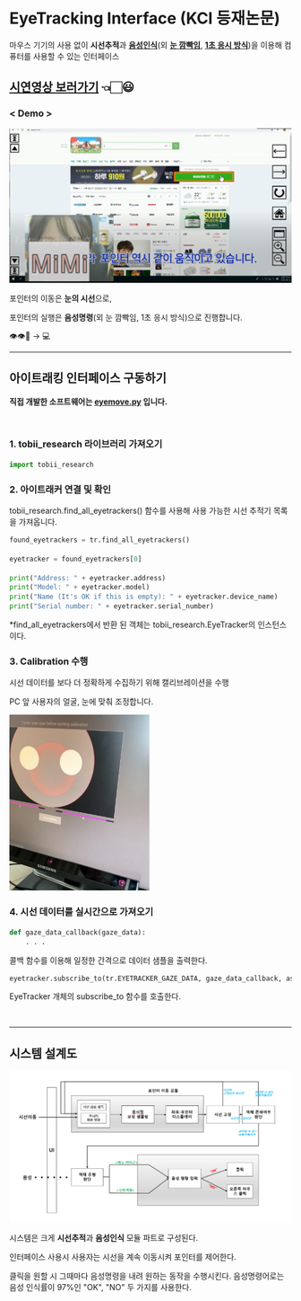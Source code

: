 # EyeTracking Interface (KCI 등재논문)

마우스 기기의 사용 없이 **시선추적**과 **[음성인식](https://github.com/confettimimy/EyeTracking-Interface/tree/main/EYE(sound))**(외 **[눈 깜빡임](https://github.com/confettimimy/EyeTracking-Interface/tree/main/EYE(blink))**, **[1초 응시 방식](https://github.com/confettimimy/EyeTracking-Interface/tree/main/EYE(gaze))**)을 이용해 컴퓨터를 사용할 수 있는 인터페이스

## [시연영상 보러가기](https://blog.naver.com/confettimimy/222095713733)  👈🏻😃 

### < Demo >

<img src="./README_img/demo.PNG" width="800">

포인터의 이동은 **눈의 시선**으로, 

포인터의 실행은 **음성명령**(외 눈 깜빡임, 1초 응시 방식)으로 진행합니다.

👁👁👄 → 💻

---

## 아이트래킹 인터페이스 구동하기

**직접 개발한 소프트웨어는 [eyemove.py](https://github.com/confettimimy/EyeTracking-Interface/blob/main/EYE(sound)/eyemove_0813(%EC%B5%9C%EC%8B%A0%ED%8C%90)2.py) 입니다.**

​    

### 1. tobii_research 라이브러리 가져오기

```python
import tobii_research
```

### 2. 아이트래커 연결 및 확인

tobii_research.find_all_eyetrackers() 함수를 사용해 사용 가능한 시선 추적기 목록을 가져옵니다.

```python
found_eyetrackers = tr.find_all_eyetrackers()

eyetracker = found_eyetrackers[0]

print("Address: " + eyetracker.address)
print("Model: " + eyetracker.model)
print("Name (It's OK if this is empty): " + eyetracker.device_name)
print("Serial number: " + eyetracker.serial_number)
```

*find_all_eyetrackers에서 반환 된 객체는 tobii_research.EyeTracker의 인스턴스이다.

### 3. Calibration 수행

시선 데이터를 보다 더 정확하게 수집하기 위해 캘리브레이션을 수행

PC 앞 사용자의 얼굴, 눈에 맞춰 조정합니다.

<img src="./README_img/Calibration.jpg" width="250">

### 4. 시선 데이터를 실시간으로 가져오기

```python
def gaze_data_callback(gaze_data):
    . . .
```

콜백 함수를 이용해 일정한 간격으로 데이터 샘플을 출력한다.

```python
eyetracker.subscribe_to(tr.EYETRACKER_GAZE_DATA, gaze_data_callback, as_dictionary=True)
```

EyeTracker 개체의 subscribe_to 함수를 호출한다.

​    

---

## 시스템 설계도

<img src="./README_img/시스템 설계도.PNG" width="700">

시스템은 크게 **시선추적**과 **음성인식** 모듈 파트로 구성된다.

인터페이스 사용시 사용자는 시선을 계속 이동시켜 포인터를 제어한다.

클릭을 원할 시 그때마다 음성명령을 내려 원하는 동작을 수행시킨다. 음성명령어로는 음성 인식률이 97%인 "OK", "NO" 두 가지를 사용한다.

